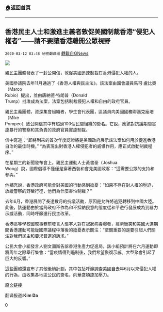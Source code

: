 ###  [:house:返回首頁](https://github.com/ourhimalayas/txt)
---

## 香港民主人士和激進主義者敦促美國制裁香港“侵犯人權者”——請不要讓香港離開公眾視野
`2020-03-12 03:48 秘密翻译组` [轉載自GNews](https://gnews.org/zh-hant/139431/)

![](https://s3-ap-northeast-1.amazonaws.com/news.guo.offload.media/wp-content/uploads/2020/03/12034605/2-24.jpg)


親民主團體發表了一封公開信，敦促美國迅速制裁在香港侵犯人權的人。

美國參議院去年11月通過了《香港人權與民主法》。該法案由國會議員馬可·盧比奧（Marco<br>Rubio）提出，並由唐納德·特朗普（Donald<br>Trump）批准成為法案，法案包括制裁侵犯人權和自由的政府官員。

親民主義團體，資深集會組織者，學生會代表團，區議員向美國國務卿邁克龐培（Mike<br>Pompeo）致公開信其中有超過100個民間組織的簽名。它說，應該對抗議期間實施暴行的警察和其負責的政府官員實施制裁。

信中寫道：“即將到來的首次年度認證將是美國政府展示該法案如何用於促進香港自治的最佳時機。” “為表現出對香港人權侵犯者的威懾作用，應正式啟動制裁程序。”

在星期三的新聞發布會上，親民主運動人士黃書豪（Joshua<br>Wong）說，國際倡導不僅僅是穿著西裝和會見美國政客：“這需要公眾的支持和參與。”

他補充說，香港政府可能會對美國的行動感到擔憂：“如果不存在對人權的壓迫，放縱警察的野蠻行徑，他們為什麼害怕制裁？”

去年6月，香港展開了長達數月的抗議活動，原因是允許將逃犯轉移到中國大陸。此後，該運動由於當局政府不作為和不採納民意的態度從和平遊行發展成為到暴力示威活動，同時呼籲進行民主改革。

香港高等學校國際事務前發言人張宇人對在冠狀病毒爆發，經濟衝突和美國大選期間香港運動可能從國際議程中落後的擔憂表示關注：“至關重要的是要引起人們關注對我們民主和要求普選的訴求。”

公民大會小組發言人劉文圖斯告訴香港生產力促進局，該小組預計將在六月運動即將周年之際舉行集會：“當疫情得到遏制後，我們希望恢復示威。大型聚會引起了巨大的反響。”

這些團體還宣布了其他後續計劃，其中包括呼籲調查美國自去年6月以來侵犯人權的行為，由收集各地區公民的簽名，向華盛頓施加壓力。

[原文链接](https://www.hongkongfp.com/2020/03/11/hong-kong-democrats-activists-urge-us-impose-sanctions-citys-human-rights-abusers/)

翻译报道:**Kim Da**

0
